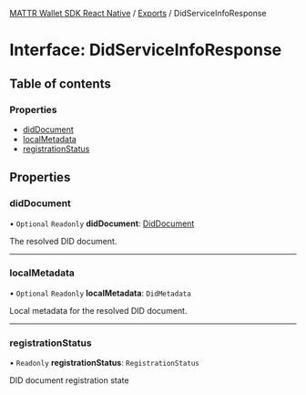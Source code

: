 [MATTR Wallet SDK React Native](../README.md) / [Exports](../modules.md) / DidServiceInfoResponse

# Interface: DidServiceInfoResponse

## Table of contents

### Properties

- [didDocument](didserviceinforesponse.md#diddocument)
- [localMetadata](didserviceinforesponse.md#localmetadata)
- [registrationStatus](didserviceinforesponse.md#registrationstatus)

## Properties

### didDocument

• `Optional` `Readonly` **didDocument**: [DidDocument](diddocument.md)

The resolved DID document.

___

### localMetadata

• `Optional` `Readonly` **localMetadata**: `DidMetadata`

Local metadata for the resolved DID document.

___

### registrationStatus

• `Readonly` **registrationStatus**: `RegistrationStatus`

DID document registration state
